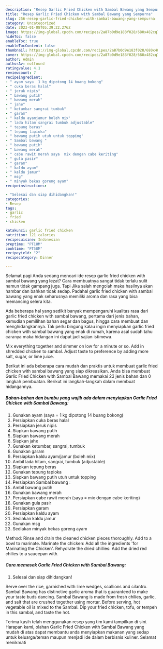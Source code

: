 ```yaml
---
description: "Resep Garlic Fried Chicken with Sambal Bawang yang Sempurna"
title: "Resep Garlic Fried Chicken with Sambal Bawang yang Sempurna"
slug: 256-resep-garlic-fried-chicken-with-sambal-bawang-yang-sempurna
category: Uncategorized
date: 2023-01-08T05:39:22.276Z
image: https://img-global.cpcdn.com/recipes/2a87b0d9e183f028/680x482cq70/garlic-fried-chicken-with-sambal-bawang-foto-resep-utama.jpg
hideToc: false
enableToc: true
enableTocContent: false
thumbnail: https://img-global.cpcdn.com/recipes/2a87b0d9e183f028/680x482cq70/garlic-fried-chicken-with-sambal-bawang-foto-resep-utama.jpg
cover: https://img-global.cpcdn.com/recipes/2a87b0d9e183f028/680x482cq70/garlic-fried-chicken-with-sambal-bawang-foto-resep-utama.jpg
author: Admin
authorAv: notfound
ratingvalue: 4.1
reviewcount: 7
recipeingredient:
- " ayam saya  1 kg dipotong 14 buang bokong"
- " cuka beras halal"
- " jeruk nipis"
- " bawang putih"
- " bawang merah"
- " jahe"
- " ketumbar sangrai tumbuk"
- " garam"
- " kaldu ayamjamur boleh mix"
- " lada hitam sangrai tumbuk adjustable"
- " tepung beras"
- " tepung tapioka"
- " bawang putih utuh untuk topping"
- " Sambal bawang "
- " bawang putih"
- " bawang merah"
- " cabe rawit merah saya  mix dengan cabe keriting"
- " gula pasir"
- " garam"
- " kaldu ayam"
- " kaldu jamur"
- " msg"
- " minyak bekas goreng ayam"
recipeinstructions:

- "Selesai dan siap dihidangkan!"
categories:
- Resep
tags:
- garlic
- fried
- chicken

katakunci: garlic fried chicken 
nutrition: 121 calories
recipecuisine: Indonesian
preptime: "PT18M"
cooktime: "PT58M"
recipeyield: "2"
recipecategory: Dinner

---
```



Selamat pagi Anda sedang mencari ide resep garlic fried chicken with sambal bawang yang lezat? Cara membuatnya sangat tidak terlalu sulit namun tidak gampang juga. Tapi Jika salah mengolah maka hasilnya akan hambar dan bahkan tidak sedap. Padahal garlic fried chicken with sambal bawang yang enak seharusnya memiliki aroma dan rasa yang bisa memancing selera kita.


Ada beberapa hal yang sedikit banyak mempengaruhi kualitas rasa dari garlic fried chicken with sambal bawang, pertama dari jenis bahan, kemudian pemilihan bahan segar dan bagus, hingga cara membuat dan menghidangkannya. Tak perlu bingung kalau ingin menyiapkan garlic fried chicken with sambal bawang yang enak di rumah, karena asal sudah tahu caranya maka hidangan ini dapat jadi sajian istimewa.

Mix everything together and simmer on low for a minute or so. Add in shredded chicken to sambal. Adjust taste to preference by adding more salt, sugar, or lime juice.


Berikut ini ada beberapa cara mudah dan praktis untuk membuat garlic fried chicken with sambal bawang yang siap dikreasikan. Anda bisa membuat Garlic Fried Chicken with Sambal Bawang memakai 23 jenis bahan dan 0 langkah pembuatan. Berikut ini langkah-langkah dalam membuat hidangannya.

<!--inarticleads1-->

##### Bahan-bahan dan bumbu yang wajib ada dalam menyiapkan Garlic Fried Chicken with Sambal Bawang:

1. Gunakan  ayam (saya = 1 kg dipotong 14 buang bokong)
1. Persiapkan  cuka beras halal
1. Persiapkan  jeruk nipis
1. Siapkan  bawang putih
1. Siapkan  bawang merah
1. Siapkan  jahe
1. Gunakan  ketumbar, sangrai, tumbuk
1. Gunakan  garam
1. Persiapkan  kaldu ayam/jamur (boleh mix)
1. Ambil  lada hitam, sangrai, tumbuk (adjustable)
1. Siapkan  tepung beras
1. Gunakan  tepung tapioka
1. Siapkan  bawang putih utuh untuk topping
1. Persiapkan  Sambal bawang :
1. Ambil  bawang putih
1. Gunakan  bawang merah
1. Persiapkan  cabe rawit merah (saya = mix dengan cabe keriting)
1. Gunakan  gula pasir
1. Persiapkan  garam
1. Persiapkan  kaldu ayam
1. Sediakan  kaldu jamur
1. Gunakan  msg
1. Sediakan  minyak bekas goreng ayam


Method: Rinse and drain the cleaned chicken pieces thoroughly. Add to a bowl to marinate. Marinate the chicken: Add all the ingredients &#39;for Marinating the Chicken&#39;. Rehydrate the dried chillies: Add the dried red chilies to a saucepan with. 

<!--inarticleads2-->

##### Cara memasak Garlic Fried Chicken with Sambal Bawang:


1. Selesai dan siap dihidangkan!

Serve over the rice, garnished with lime wedges, scallions and cilantro. Sambal Bawang has distinctive garlic aroma that is guaranteed to make your taste buds dancing. Sambal Bawang is made from fresh chilies, garlic, and salt that are crushed together using mortar. Before serving, hot vegetable oil is mixed to the Sambal. Dip your fried chicken, tofu, or tempeh in this sambal, and taste the hot. 

Terima kasih telah menggunakan resep yang tim kami tampilkan di sini. Harapan kami, olahan Garlic Fried Chicken with Sambal Bawang yang mudah di atas dapat membantu anda menyiapkan makanan yang sedap untuk keluarga/teman maupun menjadi ide dalam berbisnis kuliner. Selamat menikmati
